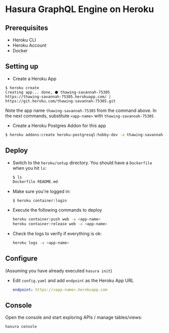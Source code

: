 # Hasura GraphQL Engine on Heroku

## Prerequisites

- Heroku CLI
- Heroku Account
- Docker

## Setting up

- Create a Heroku App
```
$ heroku create
Creating app... done, ⬢ thawing-savannah-75305
https://thawing-savannah-75305.herokuapp.com/ | https://git.heroku.com/thawing-savannah-75305.git
```
Note the app name `thawing-savannah-75305` from the command above. 
In the next commands, substitute `<app-name>` with `thawing-savannah-75305`

- Create a Heroku Postgres Addon for this app
```bash
$ heroku addons:create heroku-postgresql:hobby-dev -a thawing-savannah-75305
```

## Deploy

- Switch to the `heroku/setup` directory. You should have a `Dockerfile` when you hit `ls`:
  ```bash
  $ ls
  Dockerfile README.md
  ```
- Make sure you're logged in:
  ```
  $ heroku container:login
  ```
- Execute the following commands to deploy
  ```bash
  heroku container:push web -a <app-name>
  heroku container:release web -a <app-name>
  ```
- Check the logs to verify if everything is ok:
  ```bash
  heroku logs -a <app-name>
  ```

## Configure

(Assuming you have already executed `hasura init`)

- Edit `config.yaml` and add `endpoint` as the Heroku App URL
  ```yaml
  endpoint: https://<app-name>.herokuapp.com
  ```

## Console

Open the console and start exploring APIs / manage tables/views:
```bash
hasura console
```
